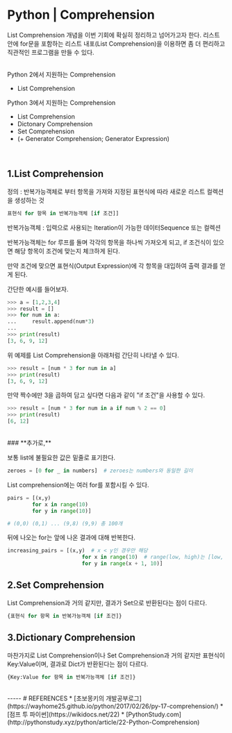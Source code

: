 # Python | Comprehension

List Comprehension 개념을 이번 기회에 확실히 정리하고 넘어가고자 한다. 리스트 안에 for문을 포함하는 리스트 내포(List Comprehension)을 이용하면 좀 더 편리하고 직관적인 프로그램을 만들 수 있다.

<br>
Python 2에서 지원하는 Comprehension

* List Comprehension

Python 3에서 지원하는 Comprehension

* List Comprehension
* Dictonary Comprehension
* Set Comprehension
* (+ Generator Comprehension; Generator Expression)

<br>

## 1.List Comprehension


정의 : 반복가능객체로 부터 항목을 가져와 지정된 표현식에 따라 새로운 리스트 컬렉션을 생성하는 것

```python
표현식 for 항목 in 반복가능객체 [if 조건]]
```
반복가능객체 : 입력으로 사용되는 Iteration이 가능한 데이터Sequence 또는 컬렉션

반복가능객체는 for 루프를 돌며 각각의 항목을 하나씩 가져오게 되고, if 조건식이 있으면 해당 항목이 조건에 맞는지 체크하게 된다. 

만약 조건에 맞으면 표현식(Output Expression)에 각 항목을 대입하여 출력 결과를 얻게 된다.

간단한 예시를 들어보자. 

```python
>>> a = [1,2,3,4]
>>> result = []
>>> for num in a:
...     result.append(num*3)
...
>>> print(result)
[3, 6, 9, 12]
```

위 예제를 List Comprehension을 아래처럼 간단히 나타낼 수 있다. 

```python
>>> result = [num * 3 for num in a]
>>> print(result)
[3, 6, 9, 12]
```

만약 짝수에만 3을 곱하여 담고 싶다면 다음과 같이 "if 조건"을 사용할 수 있다.

```python
>>> result = [num * 3 for num in a if num % 2 == 0]
>>> print(result)
[6, 12]
```

<br>
### **추가로,**

보통 list에 불필요한 값은 밑줄로 표기한다.
```python
zeroes = [0 for _ in numbers]  # zeroes는 numbers와 동일한 길이
```

List comprehension에는 여러 for를 포함시킬 수 있다.

```python
pairs = [(x,y)
		for x in range(10)
		for y in range(10)]

# (0,0) (0,1) ... (9,8) (9,9) 총 100개

```

뒤에 나오는 for는 앞에 나온 결과에 대해 반복한다.

```python
increasing_pairs = [(x,y)  # x < y인 경우만 해당
						for x in range(10)	# range(low, high)는 [low, low + 1, ..., hi - 1]을 의미함
						for y in range(x + 1, 10)]
```

## 2.Set Comprehension

List Comprehension과 거의 같지만, 결과가 Set으로 반환된다는 점이 다르다.

```python
{표현식 for 항목 in 반복가능객체 [if 조건]}
```

## 3.Dictionary Comprehension

마찬가지로 List Comprehension이나 Set Comprehension과 거의 같지만 표현식이 Key:Value이며, 결과로 Dict가 반환된다는 점이 다르다.

```python
{Key:Value for 항목 in 반복가능객체 [if 조건]}
```

<br>
-----
# REFERENCES
* [초보몽키의 개발공부로그](https://wayhome25.github.io/python/2017/02/26/py-17-comprehension/)
* [점프 투 파이썬](https://wikidocs.net/22)
* [PythonStudy.com](http://pythonstudy.xyz/python/article/22-Python-Comprehension)
